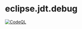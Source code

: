 # eclipse.jdt.debug
[![CodeQL](https://github.com/carstenartur/eclipse.jdt.debug/actions/workflows/codeql-analysis.yml/badge.svg)](https://github.com/carstenartur/eclipse.jdt.debug/actions/workflows/codeql-analysis.yml)
